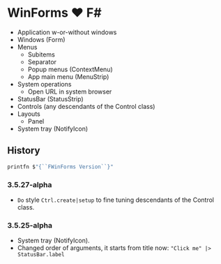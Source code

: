 # WinForms ♥ F\#

- Application w-or-without windows
- Windows (Form)
- Menus
    - Subitems
    - Separator
    - Popup menus (ContextMenu)
    - App main menu (MenuStrip)
- System operations
    - Open URL in system browser
- StatusBar (StatusStrip)
- Controls (any descendants of the Control class)
- Layouts
    - Panel
- System tray (NotifyIcon)

## History

```fsharp
printfn $"{``FWinForms Version``}"
```

### 3.5.27-alpha

- `Do` style `Ctrl.create|setup` to fine tuning descendants of the Control class.

### 3.5.25-alpha

- System tray (NotifyIcon).
- Changed order of arguments, it starts from title now: `"Click me" |> StatusBar.label`
